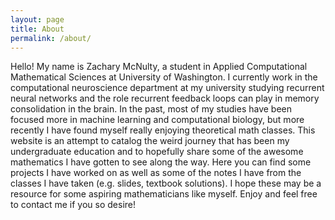 ```yaml
---
layout: page
title: About
permalink: /about/
---
```


Hello! My name is Zachary McNulty, a student in Applied Computational Mathematical Sciences at University of Washington.
I currently work in the computational neuroscience department at my university studying recurrent neural networks and the
role recurrent feedback loops can play in memory consolidation in the brain. In the past, most of my studies have been focused more
in machine learning and computational biology, but more recently I have found myself really enjoying theoretical math classes. This
website is an attempt to catalog the weird journey that has been my undergraduate education and to hopefully share some of the
awesome mathematics I have gotten to see along the way. Here you can find some projects I have worked on as well as some of the notes
I have from the classes I have taken (e.g. slides, textbook solutions). I hope these may be a resource for some 
aspiring mathematicians like myself. Enjoy and feel free to contact me if you so desire!




